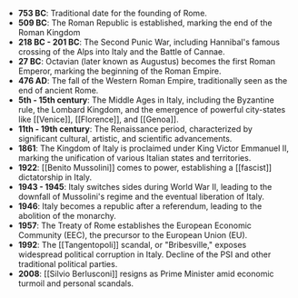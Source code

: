 - **753 BC**: Traditional date for the founding of Rome.
- **509 BC**: The Roman Republic is established, marking the end of the Roman Kingdom
- **218 BC - 201 BC**: The Second Punic War, including Hannibal's famous crossing of the Alps into Italy and the Battle of Cannae.
- **27 BC**: Octavian (later known as Augustus) becomes the first Roman Emperor, marking the beginning of the Roman Empire.
- **476 AD**: The fall of the Western Roman Empire, traditionally seen as the end of ancient Rome.
- **5th - 15th century**: The Middle Ages in Italy, including the Byzantine rule, the Lombard Kingdom, and the emergence of powerful city-states like [[Venice]], [[Florence]], and [[Genoa]].
- **11th - 19th century**: The Renaissance period, characterized by significant cultural, artistic, and scientific advancements.
- **1861**: The Kingdom of Italy is proclaimed under King Victor Emmanuel II, marking the unification of various Italian states and territories.
- **1922**: [[Benito Mussolini]] comes to power, establishing a [[fascist]] dictatorship in Italy.
- **1943 - 1945**: Italy switches sides during World War II, leading to the downfall of Mussolini's regime and the eventual liberation of Italy.
- **1946**: Italy becomes a republic after a referendum, leading to the abolition of the monarchy.
- **1957**: The Treaty of Rome establishes the European Economic Community (EEC), the precursor to the European Union (EU).
- **1992**: The [[Tangentopoli]] scandal, or "Bribesville," exposes widespread political corruption in Italy. Decline of the PSI and other traditional political parties. 
- **2008**: [[Silvio Berlusconi]] resigns as Prime Minister amid economic turmoil and personal scandals.